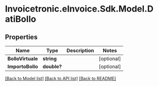 # Invoicetronic.eInvoice.Sdk.Model.DatiBollo

## Properties

Name | Type | Description | Notes
------------ | ------------- | ------------- | -------------
**BolloVirtuale** | **string** |  | [optional] 
**ImportoBollo** | **double?** |  | [optional] 

[[Back to Model list]](../README.md#documentation-for-models) [[Back to API list]](../README.md#documentation-for-api-endpoints) [[Back to README]](../README.md)

